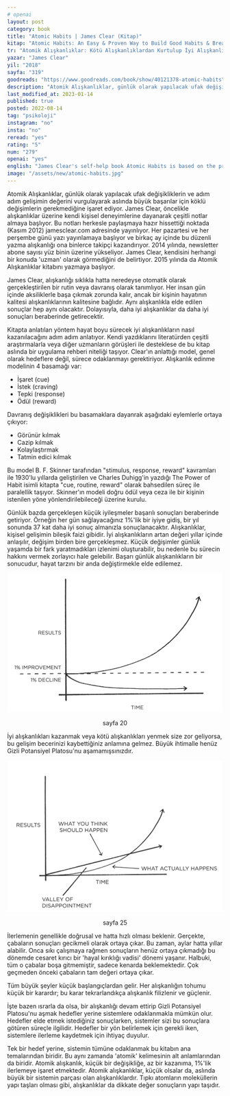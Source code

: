 ```yaml
---
# openai
layout: post
category: book
title: "Atomic Habits | James Clear (Kitap)"
kitap: "Atomic Habits: An Easy & Proven Way to Build Good Habits & Break Bad Ones"
tr: "Atomik Alışkanlıklar: Kötü Alışkanlıklardan Kurtulup İyi Alışkanlıklar Edinmek İçin Kolay ve Etkisi Kanıtlanmış Bir Yöntem"
yazar: "James Clear"
yil: "2018"
sayfa: "319"
goodreads: "https://www.goodreads.com/book/show/40121378-atomic-habits"
description: "Atomik Alışkanlıklar, günlük olarak yapılacak ufak değişikliklerin ve gelişimlerin değerini vurgulayarak aslında büyük başarılar için köklü değişimlerin gerekmediğine işaret ediyor."
last_modified_at: 2023-01-14
published: true
posted: 2022-08-14
tag: "psikoloji"
instagram: "no"
insta: "no"
reread: "yes"
rating: "5"
num: "279"
openai: "yes"
english: "James Clear's self-help book Atomic Habits is based on the premise that making small adjustments to your daily routine can have a big impact on your life. The author offers a four-step paradigm that focuses on making healthy habits clear, appealing, simple and fulfilling in order to create them and break bad ones. Having a clear and specific goal in mind, tracking your progress and creating an environment that supports your desired habits are all emphasised in Clear. To illustrate his points and inspire action, Clear uses real-life examples and anecdotes throughout the book. Atomic Habits provides a straightforward and practical approach to personal development that can help anyone who wants to change their habits and achieve their goals."
image: "/assets/new/atomic-habits.jpg"
---
```


Atomik Alışkanlıklar, günlük olarak yapılacak ufak değişikliklerin ve adım adım gelişimin değerini vurgulayarak aslında büyük başarılar için köklü değişimlerin gerekmediğine işaret ediyor. James Clear, öncelikle alışkanlıklar üzerine kendi kişisel deneyimlerine dayanarak çeşitli notlar almaya başlıyor. Bu notları herkesle paylaşmaya hazır hissettiği noktada (Kasım 2012) jamesclear.com adresinde yayınlıyor. Her pazartesi ve her perşembe günü yazı yayınlamaya başlıyor ve birkaç ay içinde bu düzenli yazma alışkanlığı ona binlerce takipçi kazandırıyor. 2014 yılında, newsletter abone sayısı yüz binin üzerine yükseliyor. James Clear, kendisini herhangi bir konuda 'uzman' olarak görmediğini de belirtiyor. 2015 yılında da Atomik Alışkanlıklar kitabını yazmaya başlıyor.

James Clear, alışkanlığı sıklıkla hatta neredeyse otomatik olarak gerçekleştirilen bir rutin veya davranış olarak tanımlıyor. Her insan gün içinde aksiliklerle başa çıkmak zorunda kalır, ancak bir kişinin hayatının kalitesi alışkanlıklarının kalitesine bağlıdır. Aynı alışkanlıkla elde edilen sonuçlar hep aynı olacaktır. Dolayısıyla, daha iyi alışkanlıklar da daha iyi sonuçları beraberinde getirecektir. 

Kitapta anlatılan yöntem hayat boyu sürecek iyi alışkanlıkların nasıl kazanılacağını adım adım anlatıyor. Kendi yazdıklarını literatürden çeşitli araştırmalarla veya diğer uzmanların görüşleri ile desteklese de bu kitap aslında bir uygulama rehberi niteliği taşıyor. Clear'ın anlattığı model, genel olarak hedeflere değil, sürece odaklanmayı gerektiriyor. Alışkanlık edinme modelinin 4 basamağı var:
- İşaret (cue)
- İstek (craving)
- Tepki (response)
- Ödül (reward)

Davranış değişiklikleri bu basamaklara dayanrak aşağıdaki eylemlerle ortaya çıkıyor:
- Görünür kılmak 
- Cazip kılmak 
- Kolaylaştırmak 
- Tatmin edici kılmak

Bu model B. F. Skinner tarafından "stimulus, response, reward" kavramları ile 1930'lu yıllarda geliştirilen ve Charles Duhigg'in yazdığı The Power of Habit isimli kitapta "cue, routine, reward" olarak bahsedilen süreç ile paralellik taşıyor. Skinner'ın modeli doğru ödül veya ceza ile bir kişinin istenilen yöne yönlendirilebileceği üzerine kurulu. 

Günlük bazda gerçekleşen küçük iyileşmeler başarılı sonuçları beraberinde getiriyor. Örneğin her gün sağlayacağınız 1%'lik bir iyiye gidiş, bir yıl sonunda 37 kat daha iyi sonuç almanızla sonuçlanacaktır. Alışkanlıklar, kişisel gelişimin bileşik faizi gibidir. İyi alışkanlıkların artan değeri yıllar içinde anlaşılır, değişim birden bire gerçekleşmez. Küçük değişimler günlük yaşamda bir fark yaratmadıkları izlenimi oluşturabilir, bu nedenle bu sürecin hakkını vermek zorlayıcı hale gelebilir. Başarı günlük alışkanlıkların bir sonucudur, hayat tarzını bir anda değiştirmekle elde edilemez.

![The effect of small habits compound over time - sayfa 20](/assets/graph/2022-08-14/the-effects-of-small-habits-compound-over-time.jpg)
<center>sayfa 20</center>

İyi alışkanlıkları kazanmak veya kötü alışkanlıkları yenmek size zor geliyorsa, bu gelişim becerinizi kaybettiğiniz anlamına gelmez. Büyük ihtimalle henüz Gizli Potansiyel Platosu'nu aşamamışsınızdır. 

![The plateau of latent potential - sayfa 25](/assets/graph/2022-08-14/the-plateau-of-latent-potential.jpg)
<center>sayfa 25</center>

İlerlemenin genellikle doğrusal ve hatta hızlı olması beklenir. Gerçekte, çabaların sonuçları gecikmeli olarak ortaya çıkar. Bu zaman, aylar hatta yıllar alabilir. Onca sıkı çalışmaya rağmen sonuçların henüz ortaya çıkmadığı bu dönemde cesaret kırıcı bir 'hayal kırıklığı vadisi' dönemi yaşanır. Halbuki, tüm o çabalar boşa gitmemiştir, sadece kenarda beklemektedir. Çok geçmeden önceki çabaların tam değeri ortaya çıkar. 

Tüm büyük şeyler küçük başlangıçlardan gelir. Her alışkanlığın tohumu küçük bir karardır; bu karar tekrarlandıkça alışkanlık filizlenir ve güçlenir.

İşte bazen ısrarla da olsa, bir alışkanlığı devam ettirip Gizli Potansiyel Platosu'nu aşmak hedefler yerine sistemlere odaklanmakla mümkün olur. Hedefler elde etmek istediğiniz sonuçlarken, sistemler sizi bu sonuçlara götüren süreçle ilgilidir. Hedefler bir yön belirlemek için gerekli iken, sistemlere ilerleme kaydetmek için ihtiyaç duyulur. 

Tek bir hedef yerine, sistemin tümüne odaklanmak bu kitabın ana temalarından biridir. Bu aynı zamanda 'atomik' kelimesinin alt anlamlarından da biridir. Atomik alışkanlık, küçük bir değişikliğe, az bir kazanıma, 1%'lik ilerlemeye işaret etmektedir. Atomik alışkanlıklar, küçük olsalar da, aslında büyük bir sistemin parçası olan alışkanlıklardır. Tıpkı atomların moleküllerin yapı taşları olması gibi, alışkanlıklar da dikkate değer sonuçların yapı taşıdır.
